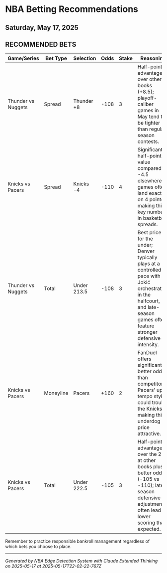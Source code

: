 # NBA Betting Recommendations
## Saturday, May 17, 2025

## RECOMMENDED BETS
| Game/Series | Bet Type | Selection | Odds | Stake | Reasoning |
|-------------|----------|-----------|------|-------|-----------|
| Thunder vs Nuggets | Spread | Thunder +8 | -108 | 3 | Half-point advantage over other books (+8.5); playoff-caliber games in May tend to be tighter than regular season contests. |
| Knicks vs Pacers | Spread | Knicks -4 | -110 | 4 | Significant half-point value compared to -4.5 elsewhere; games often land exactly on 4 points, making this a key number in basketball spreads. |
| Thunder vs Nuggets | Total | Under 213.5 | -108 | 3 | Best price for the under; Denver typically plays at a controlled pace with Jokić orchestrating in the halfcourt, and late-season games often feature stronger defensive intensity. |
| Knicks vs Pacers | Moneyline | Pacers | +160 | 2 | FanDuel offers significantly better odds than competitors; Pacers' up-tempo style could trouble the Knicks, making this underdog price attractive. |
| Knicks vs Pacers | Total | Under 222.5 | -105 | 3 | Half-point advantage over the 223 at other books plus better odds (-105 vs -110); late-season defensive adjustments often lead to lower scoring than expected. |

Remember to practice responsible bankroll management regardless of which bets you choose to place.

---
*Generated by NBA Edge Detection System with Claude Extended Thinking on 2025-05-17 at 2025-05-17T22-02-22-767Z*
